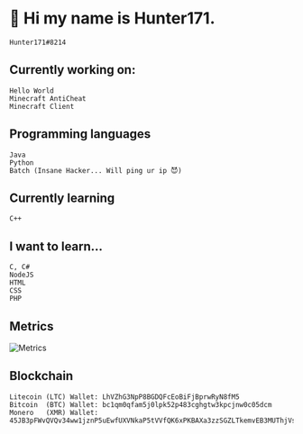 # 👋 Hi my name is Hunter171.
    Hunter171#8214



## Currently working on:
    Hello World
    Minecraft AntiCheat
    Minecraft Client

## Programming languages
    Java
    Python
    Batch (Insane Hacker... Will ping ur ip 😈)

## Currently learning
    C++

## I want to learn...
    C, C#
    NodeJS
    HTML
    CSS
    PHP


## Metrics
![Metrics](https://metrics.lecoq.io/Hunter-171)

## Blockchain
    Litecoin (LTC) Wallet: LhVZhG3NpP8BGDQFcEoBiFjBprwRyN8fM5
    Bitcoin  (BTC) Wallet: bc1qm0qfam5j0lpk52p483cghgtw3kpcjnw0c05dcm
    Monero   (XMR) Wallet: 45JB3pFWvQVQv34ww1jznP5uEwfUXVNkaP5tVVfQK6xPKBAXa3zzSGZLTkemvEB3MUThjVsbH483PMG1abRdQz9z7RYN95r
